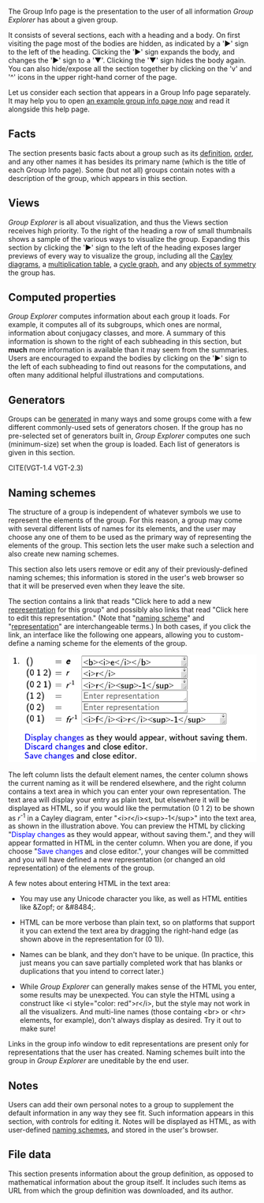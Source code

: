 
The Group Info page is the presentation to the user of all information *Group
Explorer* has about a given group. 

It consists of several sections, each with a heading and a body.  On first
visiting the page most of the bodies are hidden, as indicated by a '▶' sign to
the left of the heading. Clicking the '▶' sign expands the body, and changes the
'▶' sign to a '▼'. Clicking the '▼' sign hides the body again. You can also
hide/expose all the section together by clicking on the 'v' and '^' icons in the
upper right-hand corner of the page.

Let us consider each section that appears in a Group Info page separately.  It
may help you to open [an example group info page
now](../../GroupInfo.html?groupURL=groups/Z_5.group) and read it alongside this
help page.

## Facts

The section presents basic facts about a group such as its
[definition](rf-groupterms.md#definition-of-a-group-via-generators-and-relations),
[order](rf-groupterms.md#order), and any other names it has besides its primary
name (which is the title of each Group Info page).  Some (but not all) groups
contain notes with a description of the group, which appears in this
section.

## Views

*Group Explorer* is all about visualization, and thus the Views section receives
high priority. To the right of the heading a row of small thumbnails shows a
sample of the various ways to visualize the group. Expanding this section by
clicking the '▶' sign to the left of the heading exposes larger previews of
every way to visualize the group, including all the [Cayley
diagrams](rf-groupterms.md#cayley-diagrams), a [multiplication
table](rf-groupterms.md#multtable), a [cycle
graph](rf-groupterms.md#cycle-graph), and any [objects of
symmetry](rf-groupterms.md#objects-of-symmetry) the group has.

## Computed properties

*Group Explorer* computes information about each group it loads. For example, it
computes all of its subgroups, which ones are normal, information about
conjugacy classes, and more. A summary of this information is shown to the right
of each subheading in this section, but **much** more information is available
than it may seem from the summaries. Users are encouraged to expand the bodies
by clicking on the '▶' sign to the left of each subheading to find out reasons
for the computations, and often many additional helpful illustrations and
computations.

## Generators

Groups can be [generated](rf-groupterms.md#generators-for-a-group-or-subgroup)
in many ways and some groups come with a few different commonly-used
sets of generators chosen. If the group has no pre-selected set of
generators built in, *Group Explorer* computes one such (minimum-size)
set when the group is loaded. Each list of generators is given in this
section.

CITE(VGT-1.4 VGT-2.3)

## Naming schemes

The structure of a group is independent of whatever symbols we use to
represent the elements of the group. For this reason, a group may come with
several different lists of names for its elements, and the user may choose
any one of them to be used as the primary way of representing the elements
of the group. This section lets the user make such a selection and also
create new naming schemes.

This section also lets users remove or edit any of their previously-defined
naming schemes; this information is stored in the user's web browser so that
it will be preserved even when they leave the site.

The section contains a link that reads "Click here to add a new
[representation](rf-geterms.md#representation) for this group" and possibly
also links that read "Click here to edit this representation." (Note that
"[naming scheme](rf-geterms.md#namingscheme)" and
"[representation](rf-geterms.md#representation)" are interchangeable terms.)
In both cases, if you click the link, an interface like the following one
appears, allowing you to custom-define a naming scheme for the elements of
the group.

![Group element naming scheme interface](illustration-namescheme.png)

The left column lists the default element names, the center column shows
the current naming as it will be rendered elsewhere, and the right
column contains a text area in which you can enter your own representation.
The text area will display your entry as plain text, but elsewhere
it will be displayed as HTML, so if you would like the permutation (0 1 2)
to be shown as <i>r</i><sup>-1</sup> in a Cayley diagram,
enter "&lt;i&gt;r&lt;/i&gt;&lt;sup&gt;-1&lt;/sup&gt;" into the text area, as
shown in the illustration above. You can preview the HTML by clicking 
"<span style='color: blue'>Display changes</span> as they would appear, without
saving them.", and they will appear formatted in HTML in the center column. 
When you are done, if you choose 
"<span style='color: blue'>Save changes</span> and close editor.", your
changes will be committed and you will have defined a new representation (or
changed an old representation) of the elements of the group.

A few notes about entering HTML in the text area:

  * You may use any Unicode character you like, as well as HTML entities like
  &amp;Zopf; or &amp;#8484;.

  * HTML can be more verbose than plain text, so on platforms that support
  it you can extend the text area by dragging the right-hand edge (as shown
  above in the representation for (0 1)).

  * Names can be blank, and they don't have to be unique. (In practice, this just
  means you can save partially completed work that has blanks or duplications that
  you intend to correct later.)

  * While *Group Explorer* can generally makes sense of the HTML you enter, some
  results may be unexpected. You can style the HTML using a construct like
  &lt;i style="color: red"&gt;r&lt;/i&gt;, but the style may not work in all the
  visualizers. And multi-line names (those containg &lt;br&gt; or &lt;hr&gt;
  elements, for example), don't always display as desired. Try it out to make sure!

Links in the group info window to edit representations are present only for
representations that the user has created. Naming schemes built into the
group in *Group Explorer* are uneditable by the end user.

## Notes

Users can add their own personal notes to a group to supplement the default
information in any way they see fit. Such information appears in this
section, with controls for editing it. Notes will be displayed as HTML,
as with user-defined [naming schemes](#naming-schemes), and stored in the
user's browser.

## File data

This section presents information about the group definition, as opposed to
mathematical information about the group itself.  It includes such items as URL
from which the group definition was downloaded, and its author.
